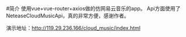 #简介
使用vue+vue-router+axios做的仿网易云音乐的app。
Api方面使用了NeteaseCloudMusicApi，真的非常方便，感谢作者。

演示地址：http://119.29.236.166/cloud_music/index.html
